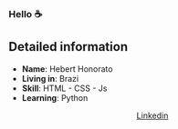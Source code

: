 ### Hello ☕

## Detailed information

* **Name**: Hebert Honorato
* **Living in**: Brazi
* **Skill**: HTML - CSS - Js 
* **Learning**: Python


<p align="center"

  [Linkedin](https://www.linkedin.com/in/hebert-honorato-91ab72212/) <br>

</p>
